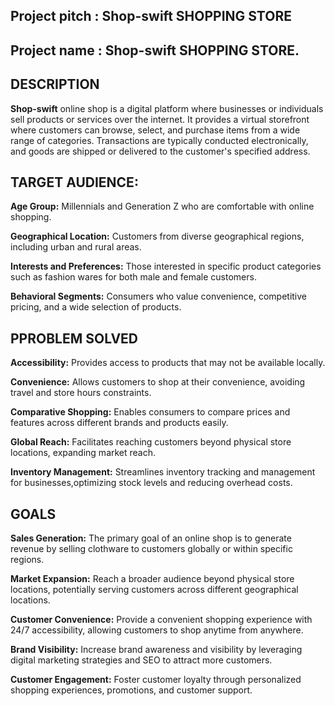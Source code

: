 ## Project pitch : Shop-swift SHOPPING STORE

## Project name : Shop-swift SHOPPING STORE.

## DESCRIPTION

**Shop-swift** online shop is a digital platform where businesses or individuals sell products or services over the internet. It provides a virtual storefront where customers can browse, select, and purchase items from a wide range of categories. Transactions are typically conducted electronically, and goods are shipped or delivered to the customer's specified address.

## TARGET AUDIENCE:

**Age Group:** Millennials and Generation Z who are comfortable with online shopping.

**Geographical Location:** Customers from diverse geographical regions, including urban and rural areas.

**Interests and Preferences:** Those interested in specific product categories such as fashion wares for both male and female customers.

**Behavioral Segments:** Consumers who value convenience, competitive pricing, and a wide selection of products. 

## PPROBLEM SOLVED

**Accessibility:** Provides access to products that may not be available locally.

**Convenience:** Allows customers to shop at their convenience, avoiding travel and store hours constraints.

**Comparative Shopping:** Enables consumers to compare prices and features across different brands and products easily.

**Global Reach:** Facilitates reaching customers beyond physical store locations, expanding 
market reach.

**Inventory Management:** Streamlines inventory tracking and management for businesses,optimizing stock levels and reducing overhead costs. 

## GOALS
**Sales Generation:** The primary goal of an online shop is to generate revenue by selling clothware to customers globally or within specific regions.

**Market Expansion:** Reach a broader audience beyond physical store locations, potentially serving customers across different geographical locations.

**Customer Convenience:** Provide a convenient shopping experience with 24/7 accessibility, allowing customers to shop anytime from anywhere.

**Brand Visibility:** Increase brand awareness and visibility by leveraging digital marketing strategies and SEO to attract more customers.

**Customer Engagement:** Foster customer loyalty through personalized shopping experiences, promotions, and customer support.